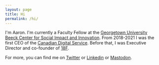 ```yaml
---
layout: page
title: Hi
permalink: /hi/
---
```


I'm Aaron. 
I'm currently a Faculty Fellow at the [Georgetown University Beeck Center for Social Impact and Innovation](https://beeckcenter.georgetown.edu). 
From 2018-2021 I was the first CEO of the [Canadian Digital Service](https://digital.canada.ca). 
Before that, I was Executive Director and co-founder of [18F](https://18f.gsa.gov). 

For more, you can find me on [Twitter](https://twitter.com/aaronsnow) or [Linkedin](https://linkedin.com/in/aaronsnow) or [Mastodon](https://mastodon.social/@aaronsnow).
